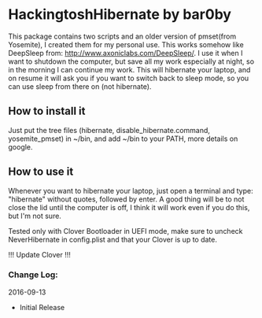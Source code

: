 # HackingtoshHibernate by bar0by
This package contains two scripts and an older version of pmset(from Yosemite), I created them for my personal use. This works somehow like DeepSleep from: http://www.axoniclabs.com/DeepSleep/. I use it when I want to shutdown the computer, but save all my work especially at night, so in the morning I can continue my work. This will hibernate your laptop, and on resume it will ask you if you want to switch back to sleep mode, so you can use sleep from there on (not hibernate).

## How to install it
Just put the tree files (hibernate, disable_hibernate.command, yosemite_pmset) in ~/bin, and add ~/bin to your PATH, more details on google.

## How to use it
Whenever you want to hibernate your laptop, just open a terminal and type: "hibernate" without quotes, followed by enter.
A good thing will be to not close the lid until the computer is off, I think it will work even if you do this, but I'm not sure.

Tested only with Clover Bootloader in UEFI mode, make sure to uncheck NeverHibernate in config.plist and that your Clover is up to date.

!!! Update Clover !!!

### Change Log:

2016-09-13

- Initial Release
